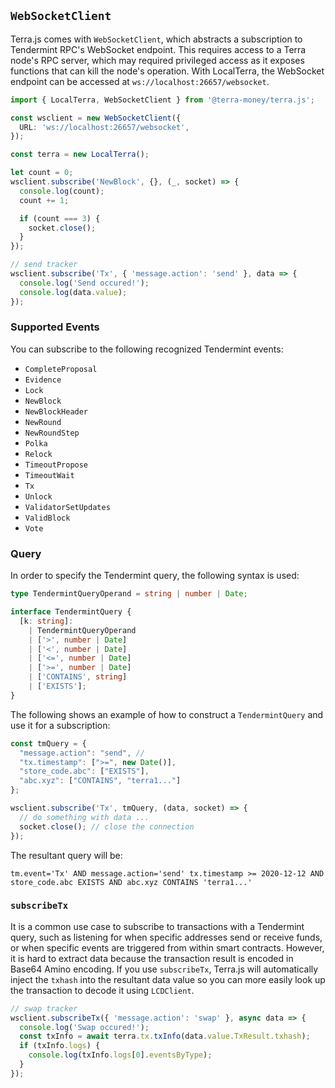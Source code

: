 ## `WebSocketClient`

Terra.js comes with `WebSocketClient`, which abstracts a subscription to Tendermint RPC's WebSocket endpoint. This requires access to a Terra node's RPC server, which may required privileged access as it exposes functions that can kill the node's operation. With LocalTerra, the WebSocket endpoint can be accessed at `ws://localhost:26657/websocket`.

```ts
import { LocalTerra, WebSocketClient } from '@terra-money/terra.js';

const wsclient = new WebSocketClient({
  URL: 'ws://localhost:26657/websocket',
});

const terra = new LocalTerra();

let count = 0;
wsclient.subscribe('NewBlock', {}, (_, socket) => {
  console.log(count);
  count += 1;

  if (count === 3) {
    socket.close();
  }
});

// send tracker
wsclient.subscribe('Tx', { 'message.action': 'send' }, data => {
  console.log('Send occured!');
  console.log(data.value);
});
```

### Supported Events

You can subscribe to the following recognized Tendermint events:

  - `CompleteProposal`
  - `Evidence`
  - `Lock`
  - `NewBlock`
  - `NewBlockHeader`
  - `NewRound`
  - `NewRoundStep`
  - `Polka`
  - `Relock`
  - `TimeoutPropose`
  - `TimeoutWait`
  - `Tx`
  - `Unlock`
  - `ValidatorSetUpdates`
  - `ValidBlock`
  - `Vote`

### Query

In order to specify the Tendermint query, the following syntax is used:

```ts
type TendermintQueryOperand = string | number | Date;

interface TendermintQuery {
  [k: string]:
    | TendermintQueryOperand
    | ['>', number | Date]
    | ['<', number | Date]
    | ['<=', number | Date]
    | ['>=', number | Date]
    | ['CONTAINS', string]
    | ['EXISTS'];
}
```

The following shows an example of how to construct a `TendermintQuery` and use it for a subscription:

```ts
const tmQuery = {
  "message.action": "send", // 
  "tx.timestamp": [">=", new Date()],
  "store_code.abc": ["EXISTS"],
  "abc.xyz": ["CONTAINS", "terra1..."]
};

wsclient.subscribe('Tx', tmQuery, (data, socket) => {
  // do something with data ...
  socket.close(); // close the connection
});
```

The resultant query will be:

`tm.event='Tx' AND message.action='send' tx.timestamp >= 2020-12-12 AND store_code.abc EXISTS AND abc.xyz CONTAINS 'terra1...'`

### `subscribeTx`

It is a common use case to subscribe to transactions with a Tendermint query, such as listening for when specific addresses send or receive funds, or when specific events are triggered from within smart contracts. However, it is hard to extract data because the transaction result is encoded in Base64 Amino encoding. If you use `subscribeTx`, Terra.js will automatically inject the `txhash` into the resultant data value so you can more easily look up the transaction to decode it using `LCDClient`.

```ts
// swap tracker
wsclient.subscribeTx({ 'message.action': 'swap' }, async data => {
  console.log('Swap occured!');
  const txInfo = await terra.tx.txInfo(data.value.TxResult.txhash);
  if (txInfo.logs) {
    console.log(txInfo.logs[0].eventsByType);
  }
});
```
